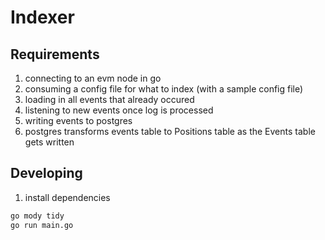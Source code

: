 # Indexer


## Requirements
1. connecting to an evm node in go
2. consuming a config file for what to index (with a sample config file)
3. loading in all events that already occured
4. listening to new events once log is processed
5. writing events to postgres
6. postgres transforms events table to Positions table as the Events table gets written

## Developing
1. install dependencies
```bash
go mody tidy
go run main.go
```